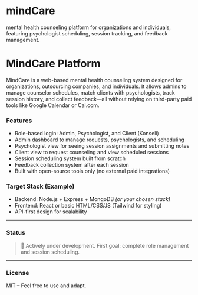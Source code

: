 # mindCare
mental health counseling platform for organizations and individuals, featuring psychologist scheduling, session tracking, and feedback management.

# MindCare Platform

MindCare is a web-based mental health counseling system designed for organizations, outsourcing companies, and individuals. It allows admins to manage counselor schedules, match clients with psychologists, track session history, and collect feedback—all without relying on third-party paid tools like Google Calendar or Cal.com.

### Features

- Role-based login: Admin, Psychologist, and Client (Konseli)
- Admin dashboard to manage requests, psychologists, and scheduling
- Psychologist view for seeing session assignments and submitting notes
- Client view to request counseling and view scheduled sessions
- Session scheduling system built from scratch
- Feedback collection system after each session
- Built with open-source tools only (no external paid integrations)

### Target Stack (Example)

- Backend: Node.js + Express + MongoDB *(or your chosen stack)*
- Frontend: React or basic HTML/CSS/JS (Tailwind for styling)
- API-first design for scalability

---

### Status

> 🚧 Actively under development. First goal: complete role management and session scheduling.

---

### License

MIT – Feel free to use and adapt.
